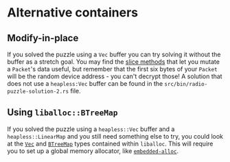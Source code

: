 # Alternative containers

## Modify-in-place

If you solved the puzzle using a `Vec` buffer you can try solving it without the buffer as a stretch goal. You may find the [slice methods][slice] that let you mutate a `Packet`'s data useful, but remember that the first six bytes of your `Packet` will be the random device address - you can't decrypt those! A solution that does not use a `heapless:Vec` buffer can be found in the `src/bin/radio-puzzle-solution-2.rs` file.

## Using `liballoc::BTreeMap`

If you solved the puzzle using a `heapless::Vec` buffer and a `heapless::LinearMap` and you still need something else to try, you could look at the [`Vec`][vec] and [`BTreeMap`][btreemap] types contained within `liballoc`. This will require you to set up a global memory allocator, like [`embedded-alloc`][embedded-alloc].

[vec]: https://doc.rust-lang.org/alloc/vec/struct.Vec.html
[btreemap]: https://doc.rust-lang.org/alloc/collections/struct.BTreeMap.html
[embedded-alloc]: https://github.com/rust-embedded/embedded-alloc
[slice]: https://doc.rust-lang.org/std/primitive.slice.html#methods
